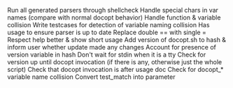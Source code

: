 Run all generated parsers through shellcheck
Handle special chars in var names (compare with normal docopt behavior)
Handle function & variable collision
Write testcases for detection of variable naming collision
Has usage to ensure parser is up to date
Replace double == with single =
Respect help better & show short usage
Add version of docopt.sh to hash & inform user whether update made any changes
Account for presence of version variable in hash
Don't wait for stdin when it is a tty
Check for version up until docopt invocation (if there is any, otherwise just the whole script)
Check that docopt invocation is after usage doc
Check for docopt_* variable name collision
Convert test_match into parameter
